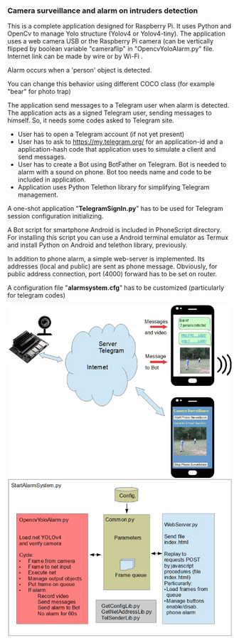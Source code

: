 ### Camera surveillance and alarm on intruders detection 

This is a complete application designed for Raspberry Pi. It uses Python and OpenCv to manage Yolo structure (Yolov4 or Yolov4-tiny). The application uses a web camera USB or the Raspberry Pi camera (can be vertically flipped by boolean variable "cameraflip" in "OpencvYoloAlarm.py" file. Internet link can be made by wire or by Wi-Fi .

Alarm occurs when a 'person' object is detected.

You can change this behavior using different COCO class (for example "bear" for photo trap)

The application send messages to a Telegram user when alarm is detected. The application acts as a signed Telegram user, sending messages to himself. So, it needs some codes asked to Telegram site.

- User has to open a Telegram account (if not yet present)
- User has to ask to https://my.telegram.org/  for an application-id and a application-hash code that application uses to simulate a client and send messages.
- User has to create a Bot using BotFather on Telegram. Bot is needed to alarm with a sound on phone.
  Bot too needs name and code to be included in application.
- Application uses Python Telethon library for simplifying Telegram management.

A one-shot application "**TelegramSignIn.py**" has to be used for Telegram session configuration initializing.

A Bot script for smartphone Android is included in PhoneScript directory. For installing this script you can use a Android terminal emulator as Termux and install Python on Android and telethon library, previously.

In addition to phone alarm, a simple web-server is implemented. Its addresses (local and public) are sent as phone message. Obviously, for public address connection, port (4000) forward has to be set on router.

A configuration file "**alarmsystem.cfg**" has to be customized (particularly for telegram codes)

![Alarm](../../../img/Alarm.jpg)![AlarmSoftware](../../../img/AlarmSoftware.jpg)